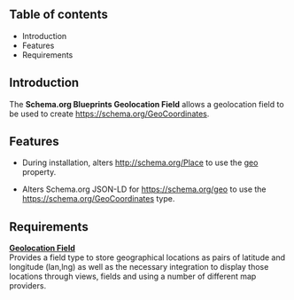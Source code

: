 Table of contents
-----------------

* Introduction
* Features
* Requirements


Introduction
------------

The **Schema.org Blueprints Geolocation Field** allows a geolocation field to 
be used to create https://schema.org/GeoCoordinates.


Features
--------

- During installation, alters http://schema.org/Place to use the
  [geo](https://schema.org/geo) property.

- Alters Schema.org JSON-LD for https://schema.org/geo to use the
  https://schema.org/GeoCoordinates type.


Requirements
------------

**[Geolocation Field](https://www.drupal.org/project/geolocation)**    
Provides a field type to store geographical locations as pairs of latitude 
and longitude (lan,lng) as well as the necessary integration to display those
locations through views, fields and using a number of different map providers.
